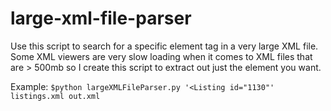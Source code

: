 # large-xml-file-parser

Use this script to search for a specific element tag in a very large XML file.  Some XML viewers are very slow loading when it comes to XML files that are > 500mb so I create this script to extract out just the element you want.

Example: `$python largeXMLFileParser.py '<Listing id="1130"' listings.xml out.xml`
